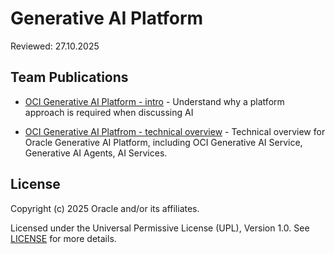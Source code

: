 # Generative AI Platform
Reviewed: 27.10.2025

## Team Publications
- [OCI Generative AI Platform - intro](https://github.com/oracle-devrel/technology-engineering/blob/main/ai/gen-ai-platform/files/GenAI%20Platform%20-%20intro%20-%20public.pdf) - Understand why a platform approach is required when discussing AI

- [OCI Generative AI Platfrom - technical overview](https://github.com/oracle-devrel/technology-engineering/blob/main/ai/gen-ai-platform/files/OCI%20GenAI%20-%20public.pdf) - Technical overview for Oracle Generative AI Platform, including OCI Generative AI Service, Generative AI Agents, AI Services.

## License
Copyright (c) 2025 Oracle and/or its affiliates.

Licensed under the Universal Permissive License (UPL), Version 1.0.
See [LICENSE](https://github.com/oracle-devrel/technology-engineering/blob/main/LICENSE) for more details.